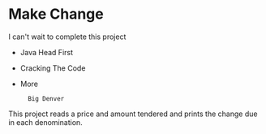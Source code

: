 # Make Change 

I can't wait to complete this project
* Java Head First
* Cracking The Code
* More

		Big Denver

This project reads a price and amount tendered and prints the 
change due in each denomination.